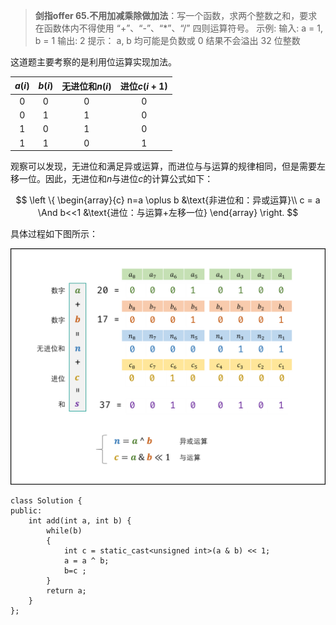 >**剑指offer 65.不用加减乘除做加法**：写一个函数，求两个整数之和，要求在函数体内不得使用 “+”、“-”、“*”、“/” 四则运算符号。
示例:
输入: a = 1, b = 1
输出: 2
提示：
a, b 均可能是负数或 0
结果不会溢出 32 位整数

这道题主要考察的是利用位运算实现加法。

| $a(i)$ | $b(i)$ | 无进位和$n(i)$ | 进位$c(i + 1)$ |
| :----: | :----: | :------------: | :------------: |
|  $0$   |  $0$   |      $0$       |      $0$       |
|  $0$   |  $1$   |      $1$       |      $0$       |
|  $1$   |  $0$   |      $1$       |      $0$       |
|  $1$   |  $1$   |      $0$       |      $1$       |

观察可以发现，无进位和满足异或运算，而进位与与运算的规律相同，但是需要左移一位。因此，无进位和$n$与进位$c$的计算公式如下：

$$
\left \{
\begin{array}{c}
n=a \oplus b &\text{非进位和：异或运算}\\
c = a \And b<<1 &\text{进位：与运算+左移一位}
\end{array}
\right.
$$

具体过程如下图所示：

![不用加减法做加法](不用加减法做加法.png)

```C++{.line-numbers}
class Solution {
public:
    int add(int a, int b) {
        while(b)
        {
            int c = static_cast<unsigned int>(a & b) << 1;
            a = a ^ b;
            b=c ;
        }
        return a;
    }
};
```

